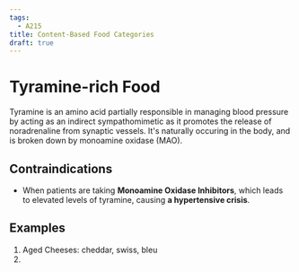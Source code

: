 ```yaml
---
tags:
  - A215
title: Content-Based Food Categories
draft: true
---
```

# Tyramine-rich Food
Tyramine is an amino acid partially responsible in managing blood pressure by acting as an indirect sympathomimetic as it promotes the release of noradrenaline from synaptic vessels. It's naturally occuring in the body, and is broken down by monoamine oxidase (MAO).
## Contraindications
- When patients are taking **Monoamine Oxidase Inhibitors**, which leads to elevated levels of tyramine, causing **a hypertensive crisis**.
## Examples
1. Aged Cheeses: cheddar, swiss, bleu
2. 